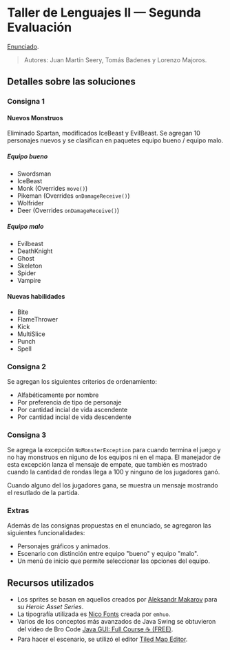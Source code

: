 # Taller de Lenguajes II — Segunda Evaluación

[Enunciado](./Trabajo%20final%20-%202023.pdf).

> Autores: Juan Martín Seery, Tomás Badenes y Lorenzo Majoros.

## Detalles sobre las soluciones

### Consigna 1

#### Nuevos Monstruos

Eliminado Spartan, modificados IceBeast y EvilBeast. Se agregan 10 personajes nuevos y se clasifican en paquetes equipo bueno / equipo malo.

##### Equipo bueno

- Swordsman
- IceBeast
- Monk (Overrides `move()`)
- Pikeman (Overrides `onDamageReceive()`)
- Wolfrider
- Deer (Overrides `onDamageReceive()`)

##### Equipo malo

- Evilbeast
- DeathKnight
- Ghost
- Skeleton
- Spider
- Vampire

#### Nuevas habilidades

- Bite
- FlameThrower
- Kick
- MultiSlice
- Punch
- Spell

### Consigna 2

Se agregan los siguientes criterios de ordenamiento:

- Alfabéticamente por nombre
- Por preferencia de tipo de personaje
- Por cantidad incial de vida ascendente
- Por cantidad incial de vida descendente


### Consigna 3

Se agrega la excepción `NoMonsterException` para cuando termina el juego y no hay monstruos en niguno de los equipos ni en el mapa. El manejador de esta excepción lanza el mensaje de empate, que también es mostrado cuando la cantidad de rondas llega a 100 y ninguno de los jugadores ganó.

Cuando alguno del los jugadores gana, se muestra un mensaje mostrando el resutlado de la partida.

### Extras

Además de las consignas propuestas en el enunciado, se agregaron las siguientes funcionalidades:

* Personajes gráficos y animados.
* Escenario con distinción entre equipo "bueno" y equipo "malo".
* Un menú de inicio que permite seleccionar las opciones del equipo.

## Recursos utilizados

- Los sprites se basan en aquellos creados por [Aleksandr Makarov](https://iknowkingrabbit.itch.io/) para su _Heroic Asset Series_.
- La tipografía utilizada es [Nico Fonts](https://emhuo.itch.io/nico-pixel-fonts-pack) creada por `emhuo`.
- Varios de los conceptos más avanzados de Java Swing se obtuvieron del video de Bro Code [Java GUI: Full Course ☕ (FREE)](https://www.youtube.com/watch?v=Kmgo00avvEw).
- Para hacer el escenario, se utilizó el editor [Tiled Map Editor](https://www.mapeditor.org/).
